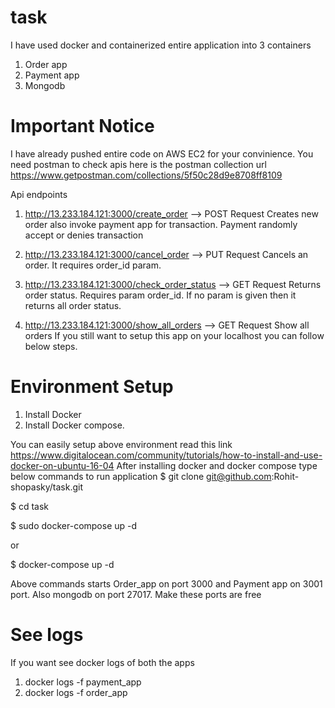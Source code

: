 # task
I have used docker and containerized entire application into 3 containers
   1) Order app
   2) Payment app
   3) Mongodb
   
 # Important Notice
  I have already pushed entire code on AWS EC2 for your convinience.
  You need postman to check apis
  here is the postman collection url https://www.getpostman.com/collections/5f50c28d9e8708ff8109
  
  Api endpoints
  1) http://13.233.184.121:3000/create_order          --> POST Request
     Creates new order also invoke payment app for transaction. Payment randomly accept or denies transaction
     
  2) http://13.233.184.121:3000/cancel_order          --> PUT Request
     Cancels an order. It requires order_id param.
     
  3) http://13.233.184.121:3000/check_order_status   --> GET Request
     Returns order status. Requires param order_id. If no param is given then it returns all order status.
   
   4) http://13.233.184.121:3000/show_all_orders    --> GET Request
      Show all orders
If you still want to setup this app on your localhost you can follow below steps.

# Environment Setup
  1) Install Docker
  2) Install Docker compose.
 
  You can easily setup above environment read this link https://www.digitalocean.com/community/tutorials/how-to-install-and-use-docker-on-ubuntu-16-04
  After installing docker and docker compose type below commands to run application
  $ git clone git@github.com:Rohit-shopasky/task.git
  
  $ cd task
  
  $ sudo docker-compose up -d  
  
  or
  
  $ docker-compose up -d
  
  Above commands starts Order_app on port 3000 and Payment app on 3001 port. Also mongodb on port 27017. Make these ports are free
  
  # See logs
  If you want see docker logs of both the apps
  1) docker logs -f payment_app
  2) docker logs -f order_app
  
  
 
      
  
